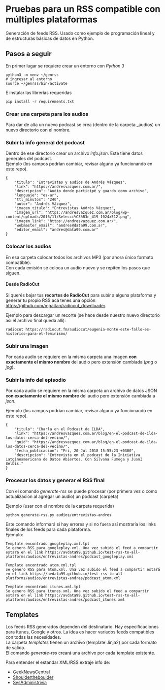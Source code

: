 # Pruebas para un RSS compatible con múltiples plataformas

Generación de feeds RSS. Usado como ejemplo de programación lineal y de estructuras básicas de datos en Python.  

## Pasos a seguir

En primer lugar se requiere crear un entorno con _Python 3_
```
python3 -m venv ~/genrss
# ingresar al entorno
source ~/genrss/bin/activate
```

E instalar las librerías requeridas
```
pip install -r requirements.txt
```

### Crear una carpeta para los audios
Para dar de alta un nuevo podcast se crea (dentro de la carpeta _audios) un nuevo directorio con el nombre.

### Subir la info general del podcast
Dentro de ese directorio crear un archivo _info.json_. Este tiene datos generales del podcast.  
Ejemplo (los campos podrían cambiar, revisar alguno ya funcionando en este repo).  

```
{
    "titulo": "Entrevistas y audios de Andrés Vázquez",
    "link": "https://andresvazquez.com.ar/",
    "descripcion": "Audio donde participé y guardo como archivo",
    "lenguaje": "es-ar",
    "ttl_minutos": "240",
    "autor": "Andrés Vázquez",
    "imagen_titulo": "Entrevistas Andrés Vázquez",
    "imagen_url": "https://andresvazquez.com.ar/blog/wp-content/uploads/2016/11/Selecci%C3%B3n_419-1024x512.png",
    "imagen_link": "https://andresvazquez.com.ar/",
    "webmaster_email": "andres@data99.com.ar",
    "editor_email": "andres@data99.com.ar"
}
```

### Colocar los audios
En esa carpeta colocar todos los archivos MP3 (por ahora único formato compatible).  
Con cada emisión se coloca un audio nuevo y se repiten los pasos que siguen.  

#### Desde RadioCut
Si querés bajar tus **recortes de RadioCut** para subir a alguna plataforma y generar tu propio RSS acá tenes una opción:
https://github.com/mgaitan/radiocut_downloader.  

Ejemplo para descargar un recorte (se hace desde nuestro nuevo directorio así el archivo final queda allí):

```
radiocut https://radiocut.fm/audiocut/eugenia-monte-este-fallo-es-historico-para-el-feminismo/
```

### Subir una imagen
Por cada audio se requiere en la misma carpeta una imagen **con exactamente el mismo nombre** del audio pero extensión cambiada (_png_ o _jpg_).  

### Subir la info del episodio
Por cada audio se requiere en la misma carpeta un archivo de datos JSON **con exactamente el mismo nombre** del audio pero extensión cambiada a _json_.    

Ejemplo (los campos podrían cambiar, revisar alguno ya funcionando en este repo).  
```
{
    "titulo": "Charla en el Podcast de ILDA",
    "link": "https://andresvazquez.com.ar/blog/en-el-podcast-de-ilda-los-datos-cerca-del-vecino/",
    "guid": "https://andresvazquez.com.ar/blog/en-el-podcast-de-ilda-los-datos-cerca-del-vecino/",
    "fecha_publicacion": "Fri, 20 Jul 2018 15:55:23 +0300",
    "descripcion": "Entrevista en el podcast de la Iniciativa Latginoamericana de Datos Abiertos. Con Silvana Fumega y JuanI Belbis."
}
```

### Procesar los datos  y generar el RSS final
Con el comando _generate-rss_ se puede procesar (por primera vez o como actualizacion al agregar un audio) un podcast (carpeta)

Ejemplo (usar con el nombre de la carpeta requerida)
```
python generate-rss.py audios/entrevistas-andres
```

Este comando informará si hay errores y si no fuera así mostraría los links finales de los feeds para cada plataforma.  
Ejemplo:

```
Template encontrado googleplay.xml.tpl
Se genero RSS para googleplay.xml. Una vez subido el feed a compartir estará en el link https://avdata99.github.io/test-rss-to-all-platforms/audios/entrevistas-andres/podcast_googleplay.xml

Template encontrado atom.xml.tpl
Se genero RSS para atom.xml. Una vez subido el feed a compartir estará en el link https://avdata99.github.io/test-rss-to-all-platforms/audios/entrevistas-andres/podcast_atom.xml

Template encontrado itunes.xml.tpl
Se genero RSS para itunes.xml. Una vez subido el feed a compartir estará en el link https://avdata99.github.io/test-rss-to-all-platforms/audios/entrevistas-andres/podcast_itunes.xml
```

## Templates
Los feeds RSS generados dependen del destinatario. Hay especificaciones para Itunes, Google y otros. La idea es hacer variados feeds compatibles con todas las necesidades.  
La carpeta _templates_ tienen un archivo (template Jinja2) por cada formato de salida.  
El comando _generate-rss_ creará una archivo por cada template existente.  

Para entender el estandar XML/RSS extraje info de:
 - [GeekNewsCentral](https://geeknewscentral.com/podcast.xml)
 - [Shouldertheboulder](http://shouldertheboulder.com/article/generate-your-itunespodcast-rss-feed-with-rock)
 - [SysAdministrivia](https://sysadministrivia.com/news/howto-podcast)


